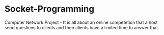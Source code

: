 # Socket-Programming
Computer Network Project - It is all about an online competetion that a host send questions to clients and then clients have a limited time to answer that.
